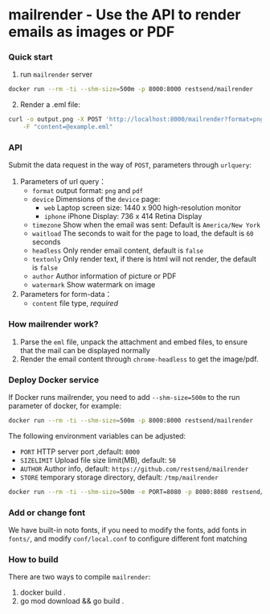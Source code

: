 mailrender - Use the API to render emails as images or PDF
============

### Quick start
1. run `mailrender` server
```bash
docker run --rm -ti --shm-size=500m -p 8000:8000 restsend/mailrender
```
2. Render a .eml file:
```sh
curl -o output.png -X POST 'http://localhost:8000/mailrender?format=png&device=web' \
    -F "content=@example.eml"
```

### API
Submit the data request in the way of `POST`, parameters through `urlquery`:
1. Parameters of url query：
    - `format` output format: `png` and `pdf`
    - `device` Dimensions of the `device` page:
        - `web` Laptop screen size: 1440 x 900 high-resolution monitor
        - `iphone` iPhone Display: 736 x 414 Retina Display
    - `timezone` Show when the email was sent: Default is `America/New York`
    - `waitload` The seconds to wait for the page to load, the default is `60` seconds
    - `headless` Only render email content, default is `false`
    - `textonly` Only render text, if there is html will not render, the default is `false`
    - `author` Author information of picture or PDF
    - `watermark` Show watermark on image
1. Parameters for form-data：
    - `content` file type, *required*


### How mailrender work?
1. Parse the `eml` file, unpack the attachment and embed files, to ensure that the mail can be displayed normally
1. Render the email content through `chrome-headless` to get the image/pdf.

### Deploy Docker service
If Docker runs mailrender, you need to add `--shm-size=500m` to the run parameter of 
docker, for example:
```bash
docker run --rm -ti --shm-size=500m -p 8000:8000 restsend/mailrender
```

The following environment variables can be adjusted:
- `PORT` HTTP server port ,default: `8000`
- `SIZELIMIT` Upload file size limit(MB), default: `50` 
- `AUTHOR` Author info, default: `https://github.com/restsend/mailrender`
- `STORE` temporary storage directory, default: `/tmp/mailrender`

```bash
docker run --rm -ti --shm-size=500m -e PORT=8080 -p 8080:8080 restsend/mailrender
```


### Add or change font
We have built-in noto fonts, if you need to modify the fonts, add fonts in `fonts/`, and modify `conf/local.conf` to configure different font matching

### How to build
There are two ways to compile `mailrender`:
1. docker build .
1. go mod download && go build .

